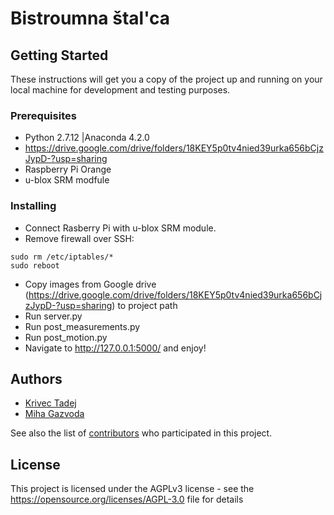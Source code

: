 # Bistroumna štal'ca

## Getting Started

These instructions will get you a copy of the project up and running on your local machine for development and testing purposes.

### Prerequisites

* Python 2.7.12 |Anaconda 4.2.0 
* https://drive.google.com/drive/folders/18KEY5p0tv4nied39urka656bCjzJypD-?usp=sharing
* Raspberry Pi Orange
* u-blox SRM modfule

### Installing
* Connect Rasberry Pi with u-blox SRM module. 
* Remove firewall over SSH:

```
sudo rm /etc/iptables/*
sudo reboot
```
* Copy images from Google drive (https://drive.google.com/drive/folders/18KEY5p0tv4nied39urka656bCjzJypD-?usp=sharing) to project path
* Run server.py
* Run post_measurements.py
* Run post_motion.py
* Navigate to http://127.0.0.1:5000/ and enjoy!

## Authors

* [Krivec Tadej](https://github.com/tadejkrivec)
* [Miha Gazvoda](https://github.com/mihagazvoda)

See also the list of [contributors](https://github.com/your/project/contributors) who participated in this project.

## License

This project is licensed under the AGPLv3 license - see the https://opensource.org/licenses/AGPL-3.0 file for details

